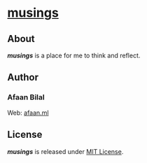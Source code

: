 # [musings](https://musings.ml)

## About
***musings*** is a place for me to think and reflect. 


## Author

### Afaan Bilal
Web: [afaan.ml](https://afaan.ml)

## License
***musings*** is released under [MIT License](license.md).
